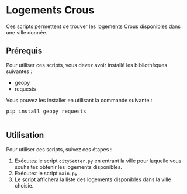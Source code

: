 <h1>Logements Crous</h1>
    <p>
      Ces scripts permettent de trouver les logements Crous disponibles dans une ville donnée.
    </p>
    <h2>Prérequis</h2>
    <p>
      Pour utiliser ces scripts, vous devez avoir installé les bibliothèques suivantes :
      <ul>
        <li>geopy</li>
        <li>requests</li>
      </ul>
      Vous pouvez les installer en utilisant la commande suivante :
      <pre>
pip install geopy requests
      </pre>
    </p>
    <h2>Utilisation</h2>
    <p>
      Pour utiliser ces scripts, suivez ces étapes :
      <ol>
        <li>Exécutez le script <code>citySetter.py</code> en entrant la ville pour laquelle vous souhaitez obtenir les logements disponibles.</li>
        <li>Exécutez le script <code>main.py</code>.</li>
        <li>Le script affichera la liste des logements disponibles dans la ville choisie.</li>
      </ol>
    </p>
  </body>
</html>